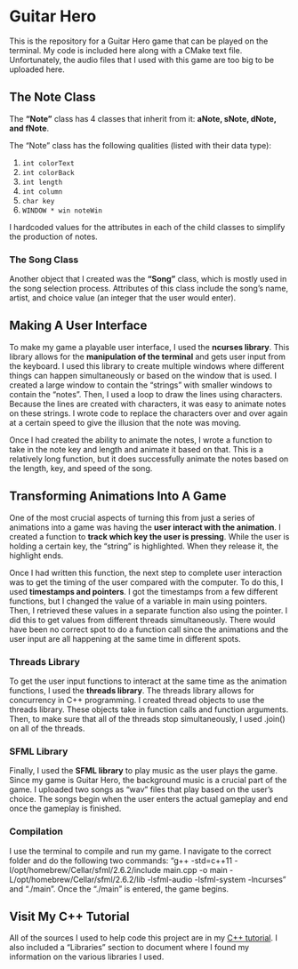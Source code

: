# Guitar Hero
This is the repository for a Guitar Hero game that can be played on the terminal. My code is included here along with a CMake text file. Unfortunately, the audio files that I used with this game are too big to be uploaded here. 

## The Note Class

The **“Note”** class has 4 classes that inherit from it: **aNote, sNote, dNote, and fNote**. 

The “Note” class has the following qualities (listed with their data type):
1. ```int colorText```
2. ```int colorBack```
3. ```int length```
4. ```int column```
5. ```char key```
6. ```WINDOW * win noteWin```

I hardcoded values for the attributes in each of the child classes to simplify the production of notes. 

### The Song Class 

Another object that I created was the **“Song”** class, which is mostly used in the song selection process. Attributes of this class include the song’s name, artist, and choice value (an integer that the user would enter).   

## Making A User Interface

To make my game a playable user interface, I used the **ncurses library**. This library allows for the **manipulation of the terminal** and gets user input from the keyboard. I used this library to create multiple windows where different things can happen simultaneously or based on the window that is used. I created a large window to contain the “strings” with smaller windows to contain the “notes”. Then, I used a loop to draw the lines using characters. Because the lines are created with characters, it was easy to animate notes on these strings. I wrote code to replace the characters over and over again at a certain speed to give the illusion that the note was moving.   

Once I had created the ability to animate the notes, I wrote a function to take in the note key and length and animate it based on that. This is a relatively long function, but it does successfully animate the notes based on the length, key, and speed of the song.   

## Transforming Animations Into A Game

One of the most crucial aspects of turning this from just a series of animations into a game was having the **user interact with the animation**. I created a function to **track which key the user is pressing**. While the user is holding a certain key, the “string” is highlighted. When they release it, the highlight ends. 

Once I had written this function, the next step to complete user interaction was to get the timing of the user compared with the computer. To do this, I used **timestamps and pointers**. I got the timestamps from a few different functions, but I changed the value of a variable in main using pointers. Then, I retrieved these values in a separate function also using the pointer. I did this to get values from different threads simultaneously. There would have been no correct spot to do a function call since the animations and the user input are all happening at the same time in different spots.   

### Threads Library 

To get the user input functions to interact at the same time as the animation functions, I used the **threads library**. The threads library allows for concurrency in C++ programming. I created thread objects to use the threads library. These objects take in function calls and function arguments. Then, to make sure that all of the threads stop simultaneously, I used .join() on all of the threads.   

### SFML Library 

Finally, I used the **SFML library** to play music as the user plays the game. Since my game is Guitar Hero, the background music is a crucial part of the game. I uploaded two songs as “wav” files that play based on the user’s choice. The songs begin when the user enters the actual gameplay and end once the gameplay is finished. 

### Compilation 

I use the terminal to compile and run my game. I navigate to the correct folder and do the following two commands: “g++ -std=c++11 -I/opt/homebrew/Cellar/sfml/2.6.2/include main.cpp -o main -L/opt/homebrew/Cellar/sfml/2.6.2/lib -lsfml-audio -lsfml-system -lncurses” and “./main”. Once the “./main” is entered, the game begins. 

## Visit My C++ Tutorial

All of the sources I used to help code this project are in my [C++ tutorial](https://github.com/courtneygrace40/CS-330-Project). I also included a “Libraries” section to document where I found my information on the various libraries I used. 
 

